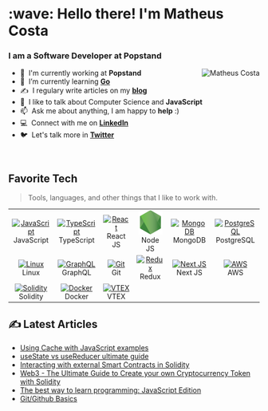 
<h1 align="left" id="matheus-title">:wave: Hello there! I'm Matheus Costa</h1>
<h3 align="left">I am a Software Developer at Popstand </h3>


<a href="#matheus-title">
  <img src="https://github-readme-stats.vercel.app/api?username=costamatheus97&show_icons=true&theme=react&count_private=true&include_all_commits=true" alt="Matheus Costa" align="right" />
</a>

- :office: &nbsp;I'm currently working at **Popstand**
- :seedling: &nbsp;I’m currently learning **[Go](https://go.dev/)**
- :writing_hand: &nbsp;I regulary write articles on my **[blog]**
- :speech_balloon: &nbsp;I like to talk about Computer Science and **JavaScript**
- :mailbox: &nbsp;Ask me about anything, I am happy to **help** :)
- :computer: &nbsp;Connect with me on **[LinkedIn](https://www.linkedin.com/in/costamatheus97/)**
- :bird: &nbsp;Let's talk more in **[Twitter](https://twitter.com/txupsss)**

<br>

<h2 align="left" id="matheus-tech">Favorite Tech</h2>

> Tools, languages, and other things that I like to work with.

<table align="center">
  <tr>
    <td align="center" width="96">
      <a href="#matheus-tech">
        <img src="https://upload.wikimedia.org/wikipedia/commons/thumb/9/99/Unofficial_JavaScript_logo_2.svg/1024px-Unofficial_JavaScript_logo_2.svg.png" width="48" height="48" alt="JavaScript" />
      </a>
      <br>JavaScript
    </td>
    <td align="center" width="96">
      <a href="#matheus-tech">
        <img src="https://upload.wikimedia.org/wikipedia/commons/thumb/4/4c/Typescript_logo_2020.svg/1200px-Typescript_logo_2020.svg.png" width="48" height="48" alt="TypeScript" />
      </a>
      <br>TypeScript
    </td>
    <td align="center" width="96">
      <a href="#matheus-tech">
        <img src="https://brandlogos.net/wp-content/uploads/2020/09/react-logo.png" width="48" height="48" alt="React" />
      </a>
      <br>React JS
    </td>
    <td align="center" width="96">
      <a href="#matheus-tech">
        <img src="https://raw.githubusercontent.com/github/explore/80688e429a7d4ef2fca1e82350fe8e3517d3494d/topics/nodejs/nodejs.png" width="48" height="48" alt="Node JS" />
      </a>
      <br>Node JS
    </td>
     <td align="center" width="96"> 
      <a href="#matheus-tech" >
        <img src="https://i.ibb.co/QXHcMvM/58481021cef1014c0b5e494b.png" width="48" height="48" alt="Mongo DB" />
      </a>
      <br>MongoDB
    </td>
     <td align="center" width="96">
      <a href="#matheus-tech">
        <img src="https://upload.wikimedia.org/wikipedia/commons/thumb/2/29/Postgresql_elephant.svg/1200px-Postgresql_elephant.svg.png" width="45" height="45" alt="PostgreSQL" />
      </a>
      <br>PostgreSQL
    </td>
  </tr>
 
  <tr>
    <td align="center" width="96">
      <a href="#matheus-tech" >
        <img src="https://camo.githubusercontent.com/d7574156c7a1844d3c2907bae0e76254cca759290c08e08a6ef2bd7543c8c0ca/68747470733a2f2f692e6962622e636f2f737331374b47302f63376238313133323437666563643833626439623565643562643366333464352d72656d6f766562672d707265766965772e706e67" width="48" height="48" alt="Linux" />
      </a>
      <br>Linux
    </td>
    <td align="center" width="96">
      <a href="#matheus-tech" >
        <img src="https://upload.wikimedia.org/wikipedia/commons/thumb/1/17/GraphQL_Logo.svg/2048px-GraphQL_Logo.svg.png" width="48" height="48" alt="GraphQL" />
      </a>
      <br>GraphQL
    </td>
    <td align="center" width="96">
      <a href="#matheus-tech" >
        <img src="https://upload.wikimedia.org/wikipedia/commons/thumb/3/3f/Git_icon.svg/1200px-Git_icon.svg.png" width="48" height="48" alt="Git" />
      </a>
      <br>Git
    </td>
    <td align="center" width="96"> 
      <a href="#matheus-tech" >
        <img src="https://cdn.worldvectorlogo.com/logos/redux.svg" width="48" height="48" alt="Redux" />
      </a>
      <br>Redux
    </td>
      <td align="center" width="96"> 
      <a href="#matheus-tech" >
        <img src="https://raw.githubusercontent.com/samfromaway/samfromaway/master/.github/images/nextjs.png" width="48" height="48" alt="Next JS" />
      </a>
      <br>Next JS
    </td>
    <td align="center" width="96"> 
      <a href="#matheus-tech" >
        <img src="https://upload.wikimedia.org/wikipedia/commons/thumb/9/93/Amazon_Web_Services_Logo.svg/1920px-Amazon_Web_Services_Logo.svg.png" width="48" height="48" alt="AWS" />
      </a>
      <br>AWS
    </td>
  </tr>
  <tr>
  <td align="center" width="96"> 
      <a href="#matheus-tech" >
        <img src="https://solidity-portuguese.readthedocs.io/pt/latest/_images/logo.svg" width="48" height="48" alt="Solidity" />
      </a>
      <br>Solidity
    </td>
      <td align="center" width="96"> 
      <a href="#matheus-tech" >
        <img src="https://pbs.twimg.com/profile_images/1273307847103635465/lfVWBmiW_400x400.png" width="48" height="48" alt="Docker" />
      </a>
      <br>Docker
    </td>
      <td align="center" width="96"> 
      <a href="#matheus-tech" >
        <img src="https://avatars.githubusercontent.com/u/1288938?s=280&v=4" width="48" height="48" alt="VTEX" />
      </a>
      <br>VTEX
    </td>
  </tr>
</table>


<!-- [![My github activity graph](https://activity-graph.herokuapp.com/graph?username=costamatheus97&theme=react-dark)](https://github.com/costamatheus97)
 -->
  
  ## ✍️ Latest Articles 
<!-- BLOG-POST-LIST:START -->
- [Using Cache with JavaScript examples](https://dev.to/costamatheus97/using-cache-with-javascript-examples-520i)
- [useState vs useReducer ultimate guide](https://dev.to/costamatheus97/youre-probably-using-usestate-the-wrong-way-heres-why-3fh3)
- [Interacting with external Smart Contracts in Solidity](https://dev.to/costamatheus97/web3-how-tos-interacting-with-external-smart-contracts-in-solidity-3of1)
- [Web3 - The Ultimate Guide to Create your own Cryptocurrency Token with Solidity](https://dev.to/costamatheus97/web3-the-ultimate-guide-to-create-your-own-cryptocurrency-token-with-solidity-ne9)
- [The best way to learn programming: JavaScript Edition](https://dev.to/costamatheus97/the-best-way-to-learn-programming-javascript-edition-26m4)
- [Git/Github Basics](https://dev.to/costamatheus97/github-basics-2ic8)
<!-- BLOG-POST-LIST:END -->


[linkedin]: https://www.linkedin.com/in/costamatheus97 "LinkedIn"
[twitter]: https://twitter.com/txpsss "Twitter"
[blog]: http://dev.to/costamatheus97/ "Blog"


